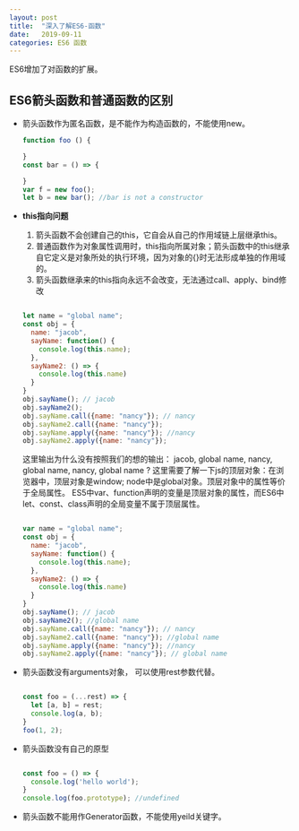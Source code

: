 ```yaml
---
layout: post
title:  "深入了解ES6-函数"
date:   2019-09-11
categories: ES6 函数
---
```


ES6增加了对函数的扩展。

## ES6箭头函数和普通函数的区别

- 箭头函数作为匿名函数，是不能作为构造函数的，不能使用new。
  
  ```js
  function foo () {

  }
  const bar = () => {

  }
  var f = new foo();
  let b = new bar(); //bar is not a constructor

  ```
- <b>this指向问题</b>
  1. 箭头函数不会创建自己的this，它自会从自己的作用域链上层继承this。
  2. 普通函数作为对象属性调用时，this指向所属对象；箭头函数中的this继承自它定义是对象所处的执行环境，因为对象的{}时无法形成单独的作用域的。
  3. 箭头函数继承来的this指向永远不会改变，无法通过call、apply、bind修改
    
    ```js

    let name = "global name";
    const obj = {
      name: "jacob",
      sayName: function() {
        console.log(this.name);
      },
      sayName2: () => {
        console.log(this.name)
      }
    }
    obj.sayName(); // jacob
    obj.sayName2();
    obj.sayName.call({name: "nancy"}); // nancy
    obj.sayName2.call({name: "nancy"});
    obj.sayName.apply({name: "nancy"}); //nancy
    obj.sayName2.apply({name: "nancy"});

    ```
    这里输出为什么没有按照我们的想的输出： jacob, global name, nancy, global name, nancy, global name ?
    这里需要了解一下js的顶层对象：在浏览器中，顶层对象是window; node中是global对象。顶层对象中的属性等价于全局属性。
    ES5中var、function声明的变量是顶层对象的属性，而ES6中let、const、class声明的全局变量不属于顶层属性。

    ```js

    var name = "global name";
    const obj = {
      name: "jacob",
      sayName: function() {
        console.log(this.name);
      },
      sayName2: () => {
        console.log(this.name)
      }
    }
    obj.sayName(); // jacob
    obj.sayName2(); //global name
    obj.sayName.call({name: "nancy"}); // nancy
    obj.sayName2.call({name: "nancy"}); //global name
    obj.sayName.apply({name: "nancy"}); //nancy
    obj.sayName2.apply({name: "nancy"}); // global name 

    ```


- 箭头函数没有arguments对象， 可以使用rest参数代替。
  
  ```js

  const foo = (...rest) => {
    let [a, b] = rest;
    console.log(a, b);
  }
  foo(1, 2);

  ```
- 箭头函数没有自己的原型

  ```js

  const foo = () => {
    console.log('hello world');
  }
  console.log(foo.prototype); //undefined

  ```
- 箭头函数不能用作Generator函数，不能使用yeild关键字。
  
